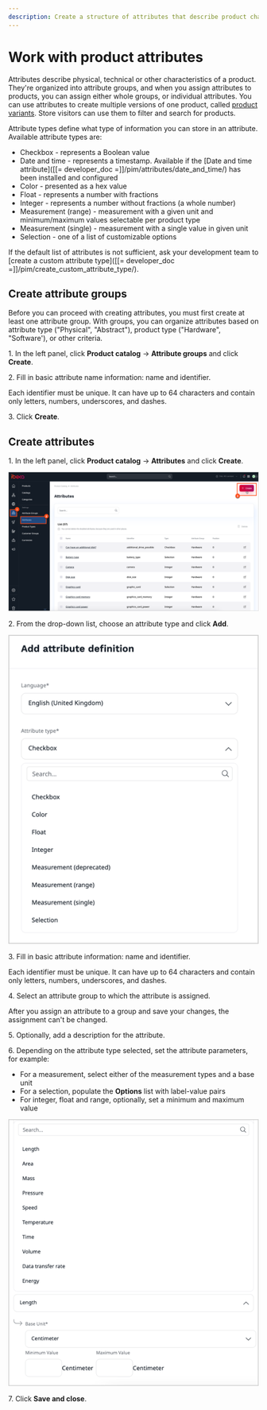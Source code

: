 ```yaml
---
description: Create a structure of attributes that describe product characteristics and help search for products and filter them.
---
```


# Work with product attributes

Attributes describe physical, technical or other characteristics of a product.
They're organized into attribute groups, and when you assign attributes to products, you can assign either whole groups, or individual attributes.
You can use attributes to create multiple versions of one product, called [product variants](work_with_product_variants.md).
Store visitors can use them to filter and search for products.

Attribute types define what type of information you can store in an attribute.
Available attribute types are:

- Checkbox - represents a Boolean value
- Date and time - represents a timestamp. Available if the [Date and time attribute]([[= developer_doc =]]/pim/attributes/date_and_time/) has been installed and configured
- Color - presented as a hex value
- Float - represents a number with fractions
- Integer - represents a number without fractions (a whole number)
- Measurement (range) - measurement with a given unit and minimum/maximum values selectable per product type
- Measurement (single) - measurement with a single value in given unit
- Selection - one of a list of customizable options

If the default list of attributes is not sufficient, ask your development team to [create a custom attribute type]([[= developer_doc =]]/pim/create_custom_attribute_type/).

## Create attribute groups

Before you can proceed with creating attributes, you must first create at least one attribute group.
With groups, you can organize attributes based on attribute type ("Physical", "Abstract"), product type ("Hardware", "Software'), or other criteria.

1\. In the left panel, click **Product catalog** -> **Attribute groups** and click **Create**.

2\. Fill in basic attribute name information: name and identifier.

Each identifier must be unique. It can have up to 64 characters and contain only letters, numbers, underscores, and dashes.

3\. Click **Create**.

## Create attributes

1\. In the left panel, click **Product catalog** -> **Attributes** and click **Create**.

![Create new attribute](img/create_new_attribute.png "Create new attribute")

2\. From the drop-down list, choose an attribute type and click **Add**.

![Attribute types](img/attribute_types.png "Attribute types")

3\. Fill in basic attribute information: name and identifier.

Each identifier must be unique. It can have up to 64 characters and contain only letters, numbers, underscores, and dashes.

4\. Select an attribute group to which the attribute is assigned. 

After you assign an attribute to a group and save your changes, the assignment can't be changed.

5\. Optionally, add a description for the attribute.

6\. Depending on the attribute type selected, set the attribute parameters, for example:

- For a measurement, select either of the measurement types and a base unit
- For a selection, populate the **Options** list with label-value pairs
- For integer, float and range, optionally, set a minimum and maximum value

![Measurement types](img/measurement_types.png "Measurement types")

7\. Click **Save and close**.
